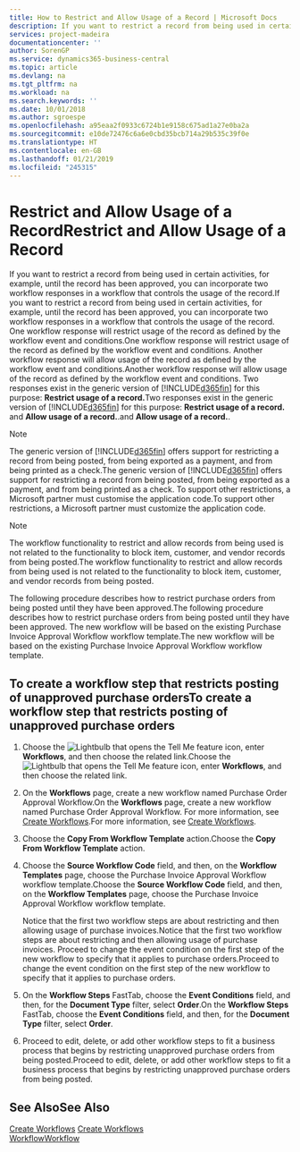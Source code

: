 ```yaml
---
title: How to Restrict and Allow Usage of a Record | Microsoft Docs
description: If you want to restrict a record from being used in certain activities, for example, until the record has been approved, you can incorporate two workflow responses in a workflow that controls the usage of the record.
services: project-madeira
documentationcenter: ''
author: SorenGP
ms.service: dynamics365-business-central
ms.topic: article
ms.devlang: na
ms.tgt_pltfrm: na
ms.workload: na
ms.search.keywords: ''
ms.date: 10/01/2018
ms.author: sgroespe
ms.openlocfilehash: a95eaa2f0933c6724b1e9158c675ad1a27e0ba2a
ms.sourcegitcommit: e10de72476c6a6e0cbd35bcb714a29b535c39f0e
ms.translationtype: HT
ms.contentlocale: en-GB
ms.lasthandoff: 01/21/2019
ms.locfileid: "245315"
---
```

# <a name="restrict-and-allow-usage-of-a-record"></a><span data-ttu-id="f6731-103">Restrict and Allow Usage of a Record</span><span class="sxs-lookup"><span data-stu-id="f6731-103">Restrict and Allow Usage of a Record</span></span>
<span data-ttu-id="f6731-104">If you want to restrict a record from being used in certain activities, for example, until the record has been approved, you can incorporate two workflow responses in a workflow that controls the usage of the record.</span><span class="sxs-lookup"><span data-stu-id="f6731-104">If you want to restrict a record from being used in certain activities, for example, until the record has been approved, you can incorporate two workflow responses in a workflow that controls the usage of the record.</span></span> <span data-ttu-id="f6731-105">One workflow response will restrict usage of the record as defined by the workflow event and conditions.</span><span class="sxs-lookup"><span data-stu-id="f6731-105">One workflow response will restrict usage of the record as defined by the workflow event and conditions.</span></span> <span data-ttu-id="f6731-106">Another workflow response will allow usage of the record as defined by the workflow event and conditions.</span><span class="sxs-lookup"><span data-stu-id="f6731-106">Another workflow response will allow usage of the record as defined by the workflow event and conditions.</span></span> <span data-ttu-id="f6731-107">Two responses exist in the generic version of [!INCLUDE[d365fin](includes/d365fin_md.md)] for this purpose: **Restrict usage of a record.**</span><span class="sxs-lookup"><span data-stu-id="f6731-107">Two responses exist in the generic version of [!INCLUDE[d365fin](includes/d365fin_md.md)] for this purpose: **Restrict usage of a record.**</span></span> <span data-ttu-id="f6731-108">and **Allow usage of a record.**.</span><span class="sxs-lookup"><span data-stu-id="f6731-108">and **Allow usage of a record.**.</span></span>

> [!NOTE]  
>  <span data-ttu-id="f6731-109">The generic version of [!INCLUDE[d365fin](includes/d365fin_md.md)] offers support for restricting a record from being posted, from being exported as a payment, and from being printed as a check.</span><span class="sxs-lookup"><span data-stu-id="f6731-109">The generic version of [!INCLUDE[d365fin](includes/d365fin_md.md)] offers support for restricting a record from being posted, from being exported as a payment, and from being printed as a check.</span></span> <span data-ttu-id="f6731-110">To support other restrictions, a Microsoft partner must customise the application code.</span><span class="sxs-lookup"><span data-stu-id="f6731-110">To support other restrictions, a Microsoft partner must customize the application code.</span></span>  

> [!NOTE]  
>  <span data-ttu-id="f6731-111">The workflow functionality to restrict and allow records from being used is not related to the functionality to block item, customer, and vendor records from being posted.</span><span class="sxs-lookup"><span data-stu-id="f6731-111">The workflow functionality to restrict and allow records from being used is not related to the functionality to block item, customer, and vendor records from being posted.</span></span>

<span data-ttu-id="f6731-112">The following procedure describes how to restrict purchase orders from being posted until they have been approved.</span><span class="sxs-lookup"><span data-stu-id="f6731-112">The following procedure describes how to restrict purchase orders from being posted until they have been approved.</span></span> <span data-ttu-id="f6731-113">The new workflow will be based on the existing Purchase Invoice Approval Workflow workflow template.</span><span class="sxs-lookup"><span data-stu-id="f6731-113">The new workflow will be based on the existing Purchase Invoice Approval Workflow workflow template.</span></span>  

## <a name="to-create-a-workflow-step-that-restricts-posting-of-unapproved-purchase-orders"></a><span data-ttu-id="f6731-114">To create a workflow step that restricts posting of unapproved purchase orders</span><span class="sxs-lookup"><span data-stu-id="f6731-114">To create a workflow step that restricts posting of unapproved purchase orders</span></span>  
1. <span data-ttu-id="f6731-115">Choose the ![Lightbulb that opens the Tell Me feature](media/ui-search/search_small.png "Tell me what you want to do") icon, enter **Workflows**, and then choose the related link.</span><span class="sxs-lookup"><span data-stu-id="f6731-115">Choose the ![Lightbulb that opens the Tell Me feature](media/ui-search/search_small.png "Tell me what you want to do") icon, enter **Workflows**, and then choose the related link.</span></span>  
2. <span data-ttu-id="f6731-116">On the **Workflows** page, create a new workflow named Purchase Order Approval Workflow.</span><span class="sxs-lookup"><span data-stu-id="f6731-116">On the **Workflows** page, create a new workflow named Purchase Order Approval Workflow.</span></span> <span data-ttu-id="f6731-117">For more information, see [Create Workflows](across-how-to-create-workflows.md).</span><span class="sxs-lookup"><span data-stu-id="f6731-117">For more information, see [Create Workflows](across-how-to-create-workflows.md).</span></span>  
3. <span data-ttu-id="f6731-118">Choose the **Copy From Workflow Template** action.</span><span class="sxs-lookup"><span data-stu-id="f6731-118">Choose the **Copy From Workflow Template** action.</span></span>  
4. <span data-ttu-id="f6731-119">Choose the **Source Workflow Code** field, and then, on the **Workflow Templates** page, choose the Purchase Invoice Approval Workflow workflow template.</span><span class="sxs-lookup"><span data-stu-id="f6731-119">Choose the **Source Workflow Code** field, and then, on the **Workflow Templates** page, choose the Purchase Invoice Approval Workflow workflow template.</span></span>  

     <span data-ttu-id="f6731-120">Notice that the first two workflow steps are about restricting and then allowing usage of purchase invoices.</span><span class="sxs-lookup"><span data-stu-id="f6731-120">Notice that the first two workflow steps are about restricting and then allowing usage of purchase invoices.</span></span> <span data-ttu-id="f6731-121">Proceed to change the event condition on the first step of the new workflow to specify that it applies to purchase orders.</span><span class="sxs-lookup"><span data-stu-id="f6731-121">Proceed to change the event condition on the first step of the new workflow to specify that it applies to purchase orders.</span></span>  
5. <span data-ttu-id="f6731-122">On the **Workflow Steps** FastTab, choose the **Event Conditions** field, and then, for the **Document Type** filter, select **Order**.</span><span class="sxs-lookup"><span data-stu-id="f6731-122">On the **Workflow Steps** FastTab, choose the **Event Conditions** field, and then, for the **Document Type** filter, select **Order**.</span></span>  
6. <span data-ttu-id="f6731-123">Proceed to edit, delete, or add other workflow steps to fit a business process that begins by restricting unapproved purchase orders from being posted.</span><span class="sxs-lookup"><span data-stu-id="f6731-123">Proceed to edit, delete, or add other workflow steps to fit a business process that begins by restricting unapproved purchase orders from being posted.</span></span>  

## <a name="see-also"></a><span data-ttu-id="f6731-124">See Also</span><span class="sxs-lookup"><span data-stu-id="f6731-124">See Also</span></span>  
<span data-ttu-id="f6731-125">[Create Workflows](across-how-to-create-workflows.md) </span><span class="sxs-lookup"><span data-stu-id="f6731-125">[Create Workflows](across-how-to-create-workflows.md) </span></span>  
[<span data-ttu-id="f6731-126">Workflow</span><span class="sxs-lookup"><span data-stu-id="f6731-126">Workflow</span></span>](across-workflow.md)   
